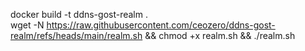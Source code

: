 docker build -t ddns-gost-realm .  
wget -N https://raw.githubusercontent.com/ceozero/ddns-gost-realm/refs/heads/main/realm.sh && chmod +x realm.sh && ./realm.sh
